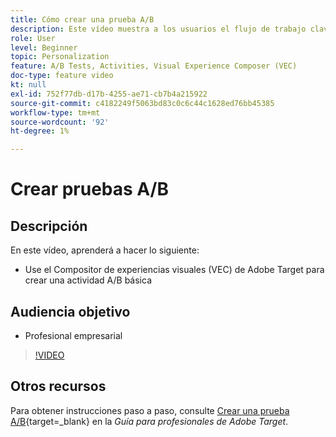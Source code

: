 ```yaml
---
title: Cómo crear una prueba A/B
description: Este vídeo muestra a los usuarios el flujo de trabajo clave para crear actividades A/B en Adobe Target. Vea este vídeo para aprender a crear una actividad A/B básica con el Compositor de experiencias visuales (VEC).
role: User
level: Beginner
topic: Personalization
feature: A/B Tests, Activities, Visual Experience Composer (VEC)
doc-type: feature video
kt: null
exl-id: 752f77db-d17b-4255-ae71-cb7b4a215922
source-git-commit: c4182249f5063bd83c0c6c44c1628ed76bb45385
workflow-type: tm+mt
source-wordcount: '92'
ht-degree: 1%

---
```


# Crear pruebas A/B

## Descripción

En este vídeo, aprenderá a hacer lo siguiente:

* Use el Compositor de experiencias visuales (VEC) de Adobe Target para crear una actividad A/B básica

## Audiencia objetivo

* Profesional empresarial

>[!VIDEO](https://video.tv.adobe.com/v/17391/?quality=12)

## Otros recursos

Para obtener instrucciones paso a paso, consulte [Crear una prueba A/B](https://experienceleague.adobe.com/docs/target/using/activities/abtest/create/test-create-ab.html){target=_blank} en la *Guía para profesionales de Adobe Target*.
